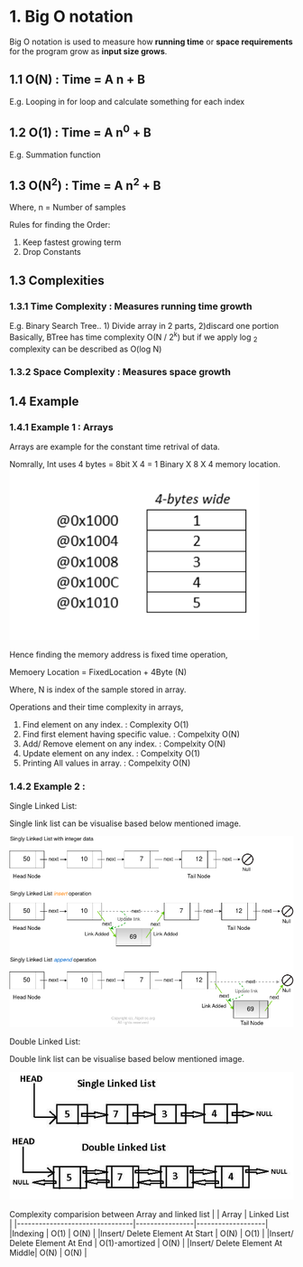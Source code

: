 # 1. Big O notation
Big O notation is used to measure how **running time** or **space requirements** for the program grow as **input size grows**.

## 1.1 O(N) : Time = A n + B
E.g. Looping in for loop and calculate something for each index

## 1.2 O(1) : Time = A n<sup>0</sup> + B
E.g. Summation function

## 1.3 O(N<sup>2</sup>) : Time = A n<sup>2</sup> + B
Where, n = Number of samples

Rules for finding the Order:
  1. Keep fastest growing term
  2. Drop Constants

## 1.3 Complexities
### 1.3.1 Time Complexity : Measures running time growth
E.g. Binary Search Tree.. 1) Divide array in 2 parts, 2)discard one portion
Basically, BTree has time complexity O(N / 2<sup>k</sup>) but if we apply log <sub>2</sub> complexity can be described as O(log N)

### 1.3.2 Space Complexity : Measures space growth

## 1.4 Example

### 1.4.1 Example 1 : Arrays 
Arrays are example for the constant time retrival of data. 

Nomrally, Int uses 4 bytes = 8bit X 4 = 1 Binary X 8 X 4 memory location. 
![Int Array Storage Example](img/Int4Byte.png "Integer Storage in memory")

Hence finding the memory address is fixed time operation,

Memoery Location = FixedLocation + 4Byte (N)

Where, N is index of the sample stored in array.

Operations and their time complexity in arrays,
  
  1. Find element on any index. : Complexity O(1)
  2. Find first element having specific value. : Compelxity O(N)
  3. Add/ Remove element on any index. : Compelxity O(N)
  4. Update element on any index. : Compelxity O(1)
  5. Printing All values in array. : Compelxity O(N)

### 1.4.2 Example 2 : 

Single Linked List:

Single link list can be visualise based below mentioned image.

![Single Link List](img/SingleLinkList.png)

Double Linked List:

Double link list can be visualise based below mentioned image.

![Double Link List](img/DoubleLinkList.png)

Complexity comparision between Array and linked list
|                                |     Array      |    Linked List    |
|--------------------------------|----------------|-------------------|
|Indexing                        |      O(1)      |        O(N)       |
|Insert/ Delete Element At Start |      O(N)      |        O(1)       |
|Insert/ Delete Element At End   | O(1)-amortized |        O(N)       |
|Insert/ Delete Element At Middle|      O(N)      |        O(N)       |
